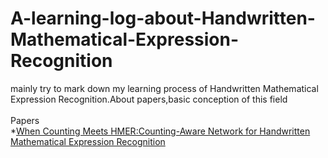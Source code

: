 # A-learning-log-about-Handwritten-Mathematical-Expression-Recognition
  mainly try to mark down my learning process of Handwritten Mathematical Expression Recognition.About papers,basic conception of this field
\
\
Papers\
*[When Counting Meets HMER:Counting-Aware Network for Handwritten Mathematical Expression Recognition](https://arxiv.org/abs/2207.11463)
